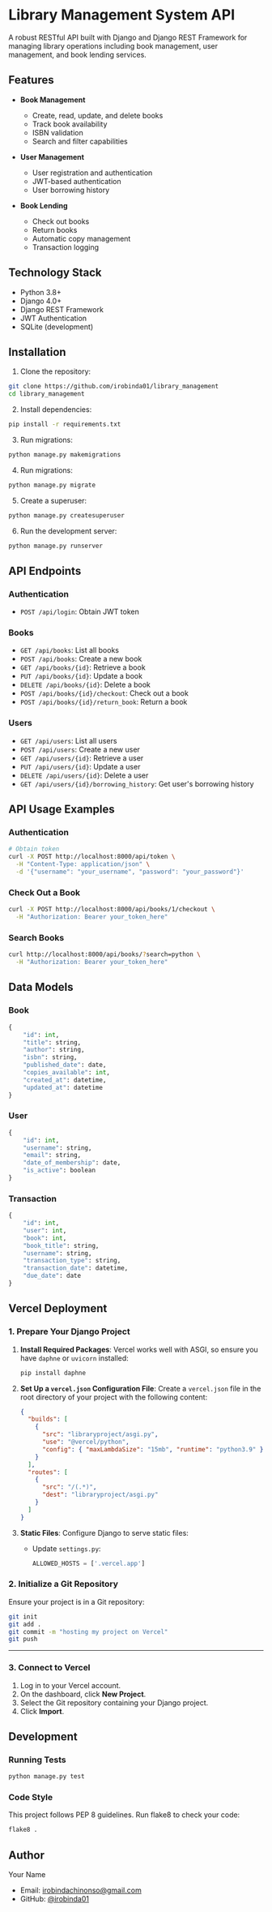 # Library Management System API

A robust RESTful API built with Django and Django REST Framework for managing library operations including book management, user management, and book lending services.

## Features

- **Book Management**
  - Create, read, update, and delete books
  - Track book availability
  - ISBN validation
  - Search and filter capabilities

- **User Management**
  - User registration and authentication
  - JWT-based authentication
  - User borrowing history

- **Book Lending**
  - Check out books
  - Return books
  - Automatic copy management
  - Transaction logging

## Technology Stack

- Python 3.8+
- Django 4.0+
- Django REST Framework
- JWT Authentication
- SQLite (development)

## Installation

1. Clone the repository:
```bash
git clone https://github.com/irobinda01/library_management
cd library_management
```

2. Install dependencies:
```bash
pip install -r requirements.txt
```
3. Run migrations:
```bash
python manage.py makemigrations
```

4. Run migrations:
```bash
python manage.py migrate
```

5. Create a superuser:
```bash
python manage.py createsuperuser
```

6. Run the development server:
```bash
python manage.py runserver
```

## API Endpoints

### Authentication
- `POST /api/login`: Obtain JWT token

### Books
- `GET /api/books`: List all books
- `POST /api/books`: Create a new book
- `GET /api/books/{id}`: Retrieve a book
- `PUT /api/books/{id}`: Update a book
- `DELETE /api/books/{id}`: Delete a book
- `POST /api/books/{id}/checkout`: Check out a book
- `POST /api/books/{id}/return_book`: Return a book

### Users
- `GET /api/users`: List all users
- `POST /api/users`: Create a new user
- `GET /api/users/{id}`: Retrieve a user
- `PUT /api/users/{id}`: Update a user
- `DELETE /api/users/{id}`: Delete a user
- `GET /api/users/{id}/borrowing_history`: Get user's borrowing history

## API Usage Examples

### Authentication
```bash
# Obtain token
curl -X POST http://localhost:8000/api/token \
  -H "Content-Type: application/json" \
  -d '{"username": "your_username", "password": "your_password"}'
```

### Check Out a Book
```bash
curl -X POST http://localhost:8000/api/books/1/checkout \
  -H "Authorization: Bearer your_token_here"
```

### Search Books
```bash
curl http://localhost:8000/api/books/?search=python \
  -H "Authorization: Bearer your_token_here"
```

## Data Models

### Book
```python
{
    "id": int,
    "title": string,
    "author": string,
    "isbn": string,
    "published_date": date,
    "copies_available": int,
    "created_at": datetime,
    "updated_at": datetime
}
```

### User
```python
{
    "id": int,
    "username": string,
    "email": string,
    "date_of_membership": date,
    "is_active": boolean
}
```

### Transaction
```python
{
    "id": int,
    "user": int,
    "book": int,
    "book_title": string,
    "username": string,
    "transaction_type": string,
    "transaction_date": datetime,
    "due_date": date
}
```

## Vercel Deployment

### 1. Prepare Your Django Project

1. **Install Required Packages**:
   Vercel works well with ASGI, so ensure you have `daphne` or `uvicorn` installed:
   ```bash
   pip install daphne
   ```

2. **Set Up a `vercel.json` Configuration File**:
   Create a `vercel.json` file in the root directory of your project with the following content:
   ```json
   {
     "builds": [
       {
         "src": "libraryproject/asgi.py",
         "use": "@vercel/python",
         "config": { "maxLambdaSize": "15mb", "runtime": "python3.9" }
       }
     ],
     "routes": [
       {
         "src": "/(.*)",
         "dest": "libraryproject/asgi.py"
       }
     ]
   }
   ```

3. **Static Files**:
   Configure Django to serve static files:
   - Update `settings.py`:
     ```python
     ALLOWED_HOSTS = ['.vercel.app']
     ```

### 2. Initialize a Git Repository

Ensure your project is in a Git repository:
```bash
git init
git add .
git commit -m "hosting my project on Vercel"
git push
```

---

### 3. Connect to Vercel

1. Log in to your Vercel account.
2. On the dashboard, click **New Project**.
3. Select the Git repository containing your Django project.
4. Click **Import**.

## Development

### Running Tests
```bash
python manage.py test
```

### Code Style
This project follows PEP 8 guidelines. Run flake8 to check your code:
```bash
flake8 .
```

## Author

Your Name
- Email: irobindachinonso@gmail.com
- GitHub: [@irobinda01](https://github.com/irobinda01/library_management)